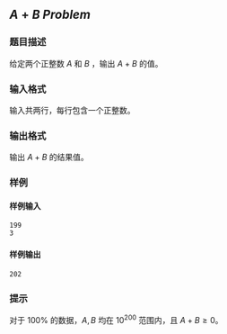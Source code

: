 ## $A + B$ $Problem$

### 题目描述

给定两个正整数 $A$ 和 $B$ ，输出 $A + B$ 的值。

### 输入格式

输入共两行，每行包含一个正整数。

### 输出格式

输出 $A + B$ 的结果值。

### 样例

#### 样例输入

```
199
3
```

#### 样例输出

```
202
```

### 提示

对于 $100 \%$ 的数据，$A, B$ 均在 $10^{200}$ 范围内，且 $A + B \ge 0$。


